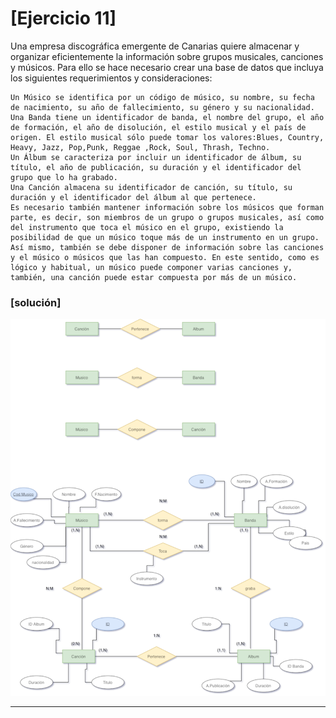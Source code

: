 # [Ejercicio 11]

<p align="align"> Una empresa discográfica emergente de Canarias quiere almacenar y organizar eficientemente la información sobre grupos musicales, canciones y músicos. Para ello se hace necesario crear una base de datos que incluya los siguientes requerimientos y consideraciones:

    Un Músico se identifica por un código de músico, su nombre, su fecha de nacimiento, su año de fallecimiento, su género y su nacionalidad.
    Una Banda tiene un identificador de banda, el nombre del grupo, el año de formación, el año de disolución, el estilo musical y el país de origen. El estilo musical sólo puede tomar los valores:Blues, Country, Heavy, Jazz, Pop,Punk, Reggae ,Rock, Soul, Thrash, Techno.
    Un Álbum se caracteriza por incluir un identificador de álbum, su título, el año de publicación, su duración y el identificador del grupo que lo ha grabado.
    Una Canción almacena su identificador de canción, su título, su duración y el identificador del álbum al que pertenece.
    Es necesario también mantener información sobre los músicos que forman parte, es decir, son miembros de un grupo o grupos musicales, así como del instrumento que toca el músico en el grupo, existiendo la posibilidad de que un músico toque más de un instrumento en un grupo.
    Así mismo, también se debe disponer de información sobre las canciones y el músico o músicos que las han compuesto. En este sentido, como es lógico y habitual, un músico puede componer varias canciones y, también, una canción puede estar compuesta por más de un músico.
 
</p>

### [solución]

<img src="img/ejercicio11.png">
<hr>